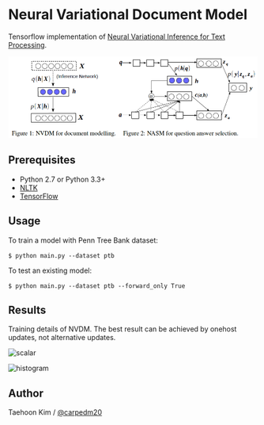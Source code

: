 Neural Variational Document Model
=================================

Tensorflow implementation of [Neural Variational Inference for Text Processing](http://arxiv.org/abs/1511.06038).

![model_demo](./assets/model.png)


Prerequisites
-------------

- Python 2.7 or Python 3.3+
- [NLTK](http://www.nltk.org/)
- [TensorFlow](https://www.tensorflow.org/)


Usage
-----

To train a model with Penn Tree Bank dataset:

    $ python main.py --dataset ptb

To test an existing model:

    $ python main.py --dataset ptb --forward_only True


Results
-------

Training details of NVDM. The best result can be achieved by onehost updates, not alternative updates.

![scalar](2016-03-20-final-scalar.png)

![histogram](2016-03-20-final-hist.png)

Author
------

Taehoon Kim / [@carpedm20](http://carpedm20.github.io/)
